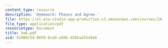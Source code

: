 ```yaml
---
content_type: resource
description: 'Homework: Phases and Agree.'
file: https://ol-ocw-studio-app-production.s3.amazonaws.com/courses/24-952-advanced-syntax-spring-2007/91008c5d06598ce0ebbbd26ba435d4e6_hw6.pdf
file_type: application/pdf
resourcetype: Document
title: hw6.pdf
uid: 91008c5d-0659-8ce0-ebbb-d26ba435d4e6
---
```

